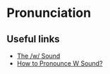 # Pronunciation

## Useful links

- [The /w/ Sound](https://youtu.be/4MpDb-gTipY)
- [How to Pronounce W Sound?](https://youtu.be/VKFXvop4ZsQ)
